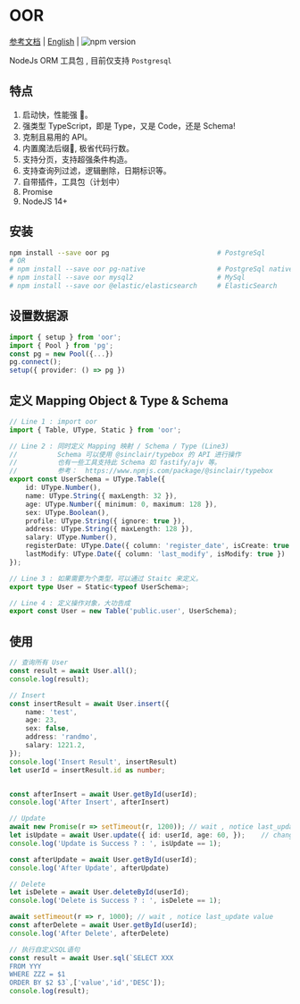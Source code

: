 # OOR


[参考文档](https://oor.xdnote.com/)  |  [English](README.md)  | ![npm version](https://img.shields.io/npm/v/oor.svg?style=flat)


NodeJs ORM 工具包 , 目前仅支持 `Postgresql`

## 特点

1. 启动快，性能强 🚀。
2. 强类型 TypeScript，即是 Type，又是 Code，还是 Schema!
3. 克制且易用的 API。
4. 内置魔法后缀📍, 极省代码行数。
5. 支持分页，支持超强条件构造。
6. 支持查询列过滤，逻辑删除，日期标识等。
7. 自带插件，工具包（计划中）
8. Promise
9. NodeJS 14+


## 安装


```bash
npm install --save oor pg                           # PostgreSql
# OR 
# npm install --save oor pg-native                  # PostgreSql native 
# npm install --save oor mysql2                     # MySql 
# npm install --save oor @elastic/elasticsearch     # ElasticSearch 
```


## 设置数据源


```typescript
import { setup } from 'oor';
import { Pool } from 'pg';
const pg = new Pool({...})
pg.connect();
setup({ provider: () => pg })
```

## 定义 Mapping Object & Type & Schema

```typescript
// Line 1 : import oor
import { Table, UType, Static } from 'oor';

// Line 2 : 同时定义 Mapping 映射 / Schema / Type (Line3)
//          Schema 可以使用 @sinclair/typebox 的 API 进行操作
//          也有一些工具支持此 Schema 如 fastify/ajv 等。
//          参考：  https://www.npmjs.com/package/@sinclair/typebox
export const UserSchema = UType.Table({
    id: UType.Number(),
    name: UType.String({ maxLength: 32 }),
    age: UType.Number({ minimum: 0, maximum: 128 }),
    sex: UType.Boolean(),
    profile: UType.String({ ignore: true }),
    address: UType.String({ maxLength: 128 }),
    salary: UType.Number(),
    registerDate: UType.Date({ column: 'register_date', isCreate: true }),
    lastModify: UType.Date({ column: 'last_modify', isModify: true })
});

// Line 3 : 如果需要为个类型，可以通过 Staitc 来定义。
export type User = Static<typeof UserSchema>;

// Line 4 : 定义操作对象，大功告成
export const User = new Table('public.user', UserSchema);
```

## 使用


```typescript
// 查询所有 User
const result = await User.all();
console.log(result);

// Insert
const insertResult = await User.insert({
    name: 'test',
    age: 23,
    sex: false,
    address: 'randmo',
    salary: 1221.2,
});
console.log('Insert Result', insertResult)
let userId = insertResult.id as number;


const afterInsert = await User.getById(userId);
console.log('After Insert', afterInsert)

// Update
await new Promise(r => setTimeout(r, 1200)); // wait , notice last_update value
let isUpdate = await User.update({ id: userId, age: 60, });    // change Age
console.log('Update is Success ? : ', isUpdate == 1);

const afterUpdate = await User.getById(userId);
console.log('After Update', afterUpdate)

// Delete
let isDelete = await User.deleteById(userId);
console.log('Delete is Success ? : ', isDelete == 1);

await setTimeout(r => r, 1000); // wait , notice last_update value
const afterDelete = await User.getById(userId);
console.log('After Delete', afterDelete)

// 执行自定义SQL语句
const result = await User.sql(`SELECT XXX 
FROM YYY 
WHERE ZZZ = $1 
ORDER BY $2 $3`,['value','id','DESC']);
console.log(result);
```
